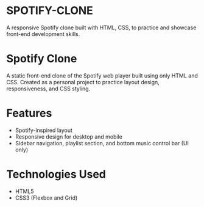 # SPOTIFY-CLONE
A responsive Spotify clone built with HTML, CSS, to practice and showcase front-end development skills.

# Spotify Clone 

A static front-end clone of the Spotify web player built using only HTML and CSS. Created as a personal project to practice layout design, responsiveness, and CSS styling.

# Features

- Spotify-inspired layout
- Responsive design for desktop and mobile
- Sidebar navigation, playlist section, and bottom music control bar (UI only)

# Technologies Used

- HTML5
- CSS3 (Flexbox and Grid)
